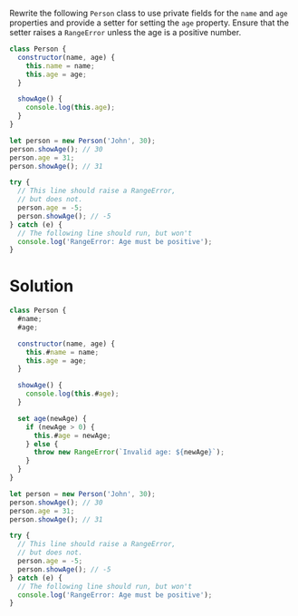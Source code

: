 Rewrite the following `Person` class to use private fields for the `name` and `age` properties and provide a setter for setting the `age` property. Ensure that the setter raises a `RangeError` unless the age is a positive number.

```js
class Person {
  constructor(name, age) {
    this.name = name;
    this.age = age;
  }

  showAge() {
    console.log(this.age);
  }
}

let person = new Person('John', 30);
person.showAge(); // 30
person.age = 31;
person.showAge(); // 31

try {
  // This line should raise a RangeError,
  // but does not.
  person.age = -5;
  person.showAge(); // -5
} catch (e) {
  // The following line should run, but won't
  console.log('RangeError: Age must be positive');
}
```

# Solution

```js
class Person {
  #name;
  #age;

  constructor(name, age) {
    this.#name = name;
    this.age = age;
  }

  showAge() {
    console.log(this.#age);
  }

  set age(newAge) {
    if (newAge > 0) {
      this.#age = newAge;
    } else {
      throw new RangeError(`Invalid age: ${newAge}`);
    }
  }
}

let person = new Person('John', 30);
person.showAge(); // 30
person.age = 31;
person.showAge(); // 31

try {
  // This line should raise a RangeError,
  // but does not.
  person.age = -5;
  person.showAge(); // -5
} catch (e) {
  // The following line should run, but won't
  console.log('RangeError: Age must be positive');
}
```